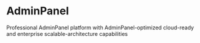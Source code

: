 # AdminPanel
Professional AdminPanel platform with AdminPanel-optimized cloud-ready and enterprise scalable-architecture capabilities
